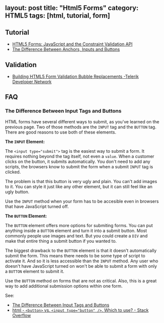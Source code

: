 layout: post
title: "Html5 Forms"
category: HTML5
tags: [html, tutorial, form]
---

## Tutorial

- [HTML5 Forms: JavaScript and the Constraint Validation API](http://www.sitepoint.com/html5-forms-javascript-constraint-validation-api)
- [The Difference Between Anchors, Inputs and Buttons](http://davidwalsh.name/html5-buttons?)

## Validation

- [Building HTML5 Form Validation Bubble Replacements -Telerik Developer Network](http://developer.telerik.com/featured/building-html5-form-validation-bubble-replacements)

## FAQ

### The Difference Between Input Tags and Buttons

HTML forms have several different ways to submit, as you've learned on the previous page. Two of those methods are the `INPUT` tag and the `BUTTON` tag. There are good reasons to use both of these elements.

__The `INPUT` Element:__

The `<input type="submit">` tag is the easiest way to submit a form. It requires nothing beyond the tag itself, not even a `value`. When a customer clicks on the button, it submits automatically. You don't need to add any scripts, the browsers know to submit the form when a submit `INPUT` tag is clicked.

The problem is that this button is very ugly and plain. You can't add images to it. You can style it just like any other element, but it can still feel like an ugly button.

Use the `INPUT` method when your form has to be accesible even in browsers that have JavaScript turned off.

__The `BUTTON` Element:__

The `BUTTON` element offers more options for submiting forms. You can put anything inside a `BUTTON` element and turn it into a submit button. Most commonly people use images and text. But you could create a `DIV` and make that entire thing a submit button if you wanted to.

The biggest drawback to the `BUTTON` element is that it doesn't automatically submit the form. This means there needs to be some type of script to activate it. And so it is less accessible than the `INPUT` method. Any user who doesn't have JavaScript turned on won't be able to submit a form with only a `BUTTON` element to submit it.

Use the `BUTTON` method on forms that are not as critical. Also, this is a great way to add additional submission options within one form.

See:

- [The Difference Between Input Tags and Buttons](http://webdesign.about.com/cs/forms/a/aaformsubmit_2.htm)
- [html - `<button>` vs. `<input type="button" />`. Which to use? - Stack Overflow](http://stackoverflow.com/questions/469059/button-vs-input-type-button-which-to-use)
